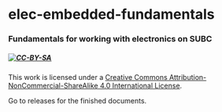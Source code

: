 # elec-embedded-fundamentals
### Fundamentals for working with electronics on SUBC

##### [![CC-BY-SA](https://i.creativecommons.org/l/by-nc-sa/4.0/88x31.png)](https://creativecommons.org/licenses/by-nc-sa/4.0/)  
This work is licensed under a [Creative Commons Attribution-NonCommercial-ShareAlike 4.0 International License](https://creativecommons.org/licenses/by-nc-sa/4.0/).  

Go to releases for the finished documents.